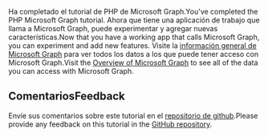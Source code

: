 <!-- markdownlint-disable MD002 MD041 -->

<span data-ttu-id="aae4f-101">Ha completado el tutorial de PHP de Microsoft Graph.</span><span class="sxs-lookup"><span data-stu-id="aae4f-101">You've completed the PHP Microsoft Graph tutorial.</span></span> <span data-ttu-id="aae4f-102">Ahora que tiene una aplicación de trabajo que llama a Microsoft Graph, puede experimentar y agregar nuevas características.</span><span class="sxs-lookup"><span data-stu-id="aae4f-102">Now that you have a working app that calls Microsoft Graph, you can experiment and add new features.</span></span> <span data-ttu-id="aae4f-103">Visite la [información general de Microsoft Graph](/graph/overview) para ver todos los datos a los que puede tener acceso con Microsoft Graph.</span><span class="sxs-lookup"><span data-stu-id="aae4f-103">Visit the [Overview of Microsoft Graph](/graph/overview) to see all of the data you can access with Microsoft Graph.</span></span>

## <a name="feedback"></a><span data-ttu-id="aae4f-104">Comentarios</span><span class="sxs-lookup"><span data-stu-id="aae4f-104">Feedback</span></span>

<span data-ttu-id="aae4f-105">Envíe sus comentarios sobre este tutorial en el [repositorio de github](https://github.com/microsoftgraph/msgraph-training-phpapp).</span><span class="sxs-lookup"><span data-stu-id="aae4f-105">Please provide any feedback on this tutorial in the [GitHub repository](https://github.com/microsoftgraph/msgraph-training-phpapp).</span></span>